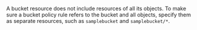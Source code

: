 A bucket resource does not include resources of all its objects. To make sure a bucket policy rule refers to the bucket and all objects, specify them as separate resources, such as `samplebucket` and `samplebucket/*`.